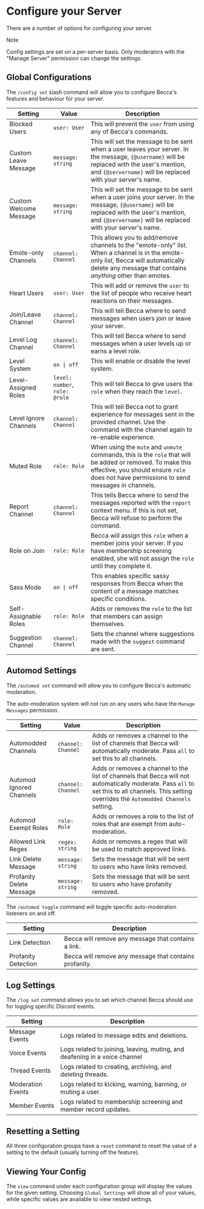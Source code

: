 # Configure your Server

There are a number of options for configuring your server.

> [!NOTE]
> Config settings are set on a per-server basis. Only moderators with the "Manage Server" permission can change the settings.

## Global Configurations

The `/config set` slash command will allow you to configure Becca's features and behaviour for your server.

| Setting                | Value                          | Description                                                                                                                                                                                                |
| ---------------------- | ------------------------------ | ---------------------------------------------------------------------------------------------------------------------------------------------------------------------------------------------------------- |
| Blocked Users          | `user: User`                   | This will prevent the `user` from using any of Becca's commands.                                                                                                                                           |
| Custom Leave Message   | `message: string`              | This will set the message to be sent when a user leaves your server. In the message, `{@username}` will be replaced with the user's mention, and `{@servername}` will be replaced with your server's name. |
| Custom Welcome Message | `message: string`              | This will set the message to be sent when a user joins your server. In the message, `{@username}` will be replaced with the user's mention, and `{@servername}` will be replaced with your server's name.  |
| Emote-only Channels    | `channel: Channel`             | This allows you to add/remove channels to the "emote-only" list. When a channel is in the emote-only list, Becca will automatically delete any message that contains _anything_ other than emotes.         |
| Heart Users            | `user: User`                   | This will add or remove the `user` to the list of people who receive heart reactions on their messages.                                                                                                    |
| Join/Leave Channel     | `channel: Channel`             | This will tell Becca where to send messages when users join or leave your server.                                                                                                                          |
| Level Log Channel      | `channel: Channel`             | This will tell Becca where to send messages when a user levels up or earns a level role.                                                                                                                   |
| Level System           | `on \| off`                    | This will enable or disable the level system.                                                                                                                                                              |
| Level-Assigned Roles   | `level: number`, `role: @role` | This will tell Becca to give users the `role` when they reach the `level`.                                                                                                                                 |
| Level Ignore Channels  | `channel: Channel`             | This will tell Becca not to grant experience for messages sent in the provided channel. Use the command with the channel again to re-enable experience.                                                    |
| Muted Role             | `role: Role`                   | When using the `mute` and `unmute` commands, this is the `role` that will be added or removed. To make this effective, you should ensure `role` does not have permissions to send messages in channels.    |
| Report Channel         | `channel: Channel`             | This tells Becca where to send the messages reported with the `report` context menu. If this is not set, Becca will refuse to perform the command.                                                         |
| Role on Join           | `role: Role`                   | Becca will assign this `role` when a member joins your server. If you have membership screening enabled, she will not assign the `role` until they complete it.                                            |
| Sass Mode              | `on \| off`                    | This enables specific sassy responses from Becca when the content of a message matches specific conditions.                                                                                                |
| Self-Assignable Roles  | `role: Role`                   | Adds or removes the `role` to the list that members can assign themselves.                                                                                                                                 |
| Suggestion Channel     | `channel: Channel`             | Sets the channel where suggestions made with the `suggest` command are sent.                                                                                                                               |

## Automod Settings

The `/automod set` command will allow you to configure Becca's automatic moderation.

The auto-moderation system will not run on any users who have the `Manage Messages` permission.

| Setting                  | Value              | Description                                                                                                                                                                                     |
| ------------------------ | ------------------ | ----------------------------------------------------------------------------------------------------------------------------------------------------------------------------------------------- |
| Automodded Channels      | `channel: Channel` | Adds or removes a channel to the list of channels that Becca will automatically moderate. Pass `all` to set this to all channels.                                                               |
| Automod Ignored Channels | `channel: Channel` | Adds or removes a channel to the list of channels that Becca will not automatically moderate. Pass `all` to set this to all channels. This setting overrides the `Automodded Channels` setting. |
| Automod Exempt Roles     | `role: Role`       | Adds or removes a role to the list of roles that are exempt from auto-moderation.                                                                                                               |
| Allowed Link Regex       | `regex: string`    | Adds or removes a regex that will be used to match approved links.                                                                                                                              |
| Link Delete Message      | `message: string`  | Sets the message that will be sent to users who have links removed.                                                                                                                             |
| Profanity Delete Message | `message: string`  | Sets the message that will be sent to users who have profanity removed.                                                                                                                         |

The `/automod toggle` command will toggle specific auto-moderation listeners on and off.

| Setting             | Description                                            |
| ------------------- | ------------------------------------------------------ |
| Link Detection      | Becca will remove any message that contains a link.    |
| Profanity Detection | Becca will remove any message that contains profanity. |

## Log Settings

The `/log set` command allows you to set which channel Becca should use for logging specific Discord events.

| Setting           | Description                                                                |
| ----------------- | -------------------------------------------------------------------------- |
| Message Events    | Logs related to message edits and deletions.                               |
| Voice Events      | Logs related to joining, leaving, muting, and deafening in a voice channel |
| Thread Events     | Logs related to creating, archiving, and deleting threads.                 |
| Moderation Events | Logs related to kicking, warning, banning, or muting a user.               |
| Member Events     | Logs related to membership screening and member record updates.            |

## Resetting a Setting

All three configuration groups have a `reset` command to reset the value of a setting to the default (usually turning off the feature).

## Viewing Your Config

The `view` command under each configuration group will display the values for the given setting. Choosing `Global Settings` will show all of your values, while specific values are available to view nested settings.
